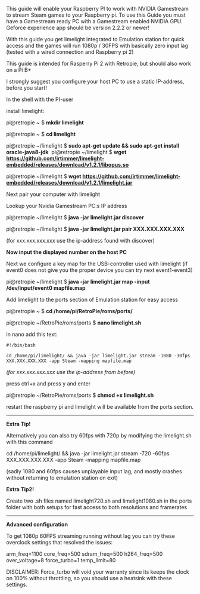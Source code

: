 This guide will enable your Raspberry PI to work with NVIDIA Gamestream to stream Steam games to your Raspberry pi. To use this Guide you must have a Gamestream ready PC with a Gamestream enabled NVIDIA GPU. Geforce experience app should be version 2.2.2 or newer!

With this guide you get limelight integrated to Emulation station for quick access and the games will run 1080p / 30FPS with basically zero input lag (tested with a wired connection and Raspberry pi 2)

This guide is intended for Rasperry Pi 2 with Retropie, but should also work on a Pi B+

I strongly suggest you configure your host PC to use a static IP-address, before you start!

In the shell with the PI-user

install limelight:

pi@retropie ~ $ **mkdir limelight**

pi@retropie ~ $ **cd limelight**

pi@retropie ~/limelight $ **sudo apt-get update && sudo apt-get install oracle-java8-jdk** 
﻿
pi@retropie ~/limelight $ **wget https://github.com/irtimmer/limelight-embedded/releases/download/v1.2.1/libopus.so**

pi@retropie ~/limelight $ **wget https://github.com/irtimmer/limelight-embedded/releases/download/v1.2.1/limelight.jar**

Next pair your computer with limelight

Lookup your Nvidia Gamestream PC:s IP address

pi@retropie ~/limelight $ **java -jar limelight.jar discover**

pi@retropie ~/limelight $ **java -jar limelight.jar pair XXX.XXX.XXX.XXX**

(for xxx.xxx.xxx.xxx use the ip-address found with discover)

**Now input the displayed number on the host PC**

Next we configure a key map for the USB-controller used with limelight (if event0 does not give you the proper device you can try next event1-event3)

pi@retropie ~/limelight $ **java -jar limelight.jar map -input /dev/input/event0 mapfile.map**

Add limelight to the ports section of Emulation station for easy access

pi@retropie ~ $ **cd /home/pi/RetroPie/roms/ports/**

pi@retropie ~/RetroPie/roms/ports $ **nano limelight.sh**

in nano add this text:

`#!/bin/bash`

`cd /home/pi/limelight/ && java -jar limelight.jar stream -1080 -30fps XXX.XXX.XXX.XXX -app Steam -mapping mapfile.map`

_(for xxx.xxx.xxx.xxx use the ip-address from before)_

press ctrl+x and press y and enter

pi@retropie ~/RetroPie/roms/ports $ **chmod +x limelight.sh**

restart the raspberry pi and limelight will be available from the ports section.


***

**Extra Tip!**

Alternatively you can also try 60fps with 720p by modifying the limelight.sh with this command

cd /home/pi/limelight/ && java -jar limelight.jar stream -720 -60fps XXX.XXX.XXX.XXX -app Steam -mapping mapfile.map

(sadly 1080 and 60fps causes unplayable input lag, and mostly crashes without returning to emulation station on exit)

**Extra Tip2!**

Create two .sh files named limelight720.sh and limelight1080.sh in the ports folder with both setups for fast access to both resolutions and framerates


***

**Advanced configuration**

To get 1080p 60FPS streaming running without lag you can try these overclock settings that resolved the issues:

arm_freq=1100
core_freq=500
sdram_freq=500
h264_freq=500
over_voltage=8
force_turbo=1
temp_limit=80

DISCLAIMER: Force_turbo will void your warranty since its keeps the clock on 100% without throttling, so you should use a heatsink with these settings.